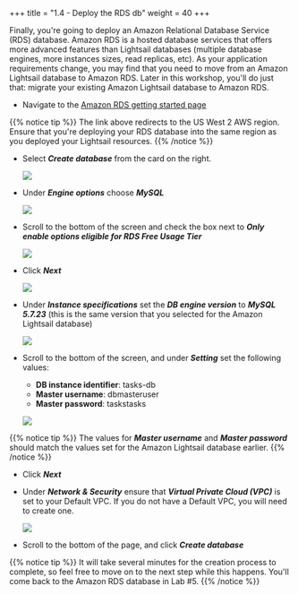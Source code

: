 +++
title = "1.4 - Deploy the RDS db"
weight = 40
+++ 

Finally, you're going to deploy an Amazon Relational Database Service (RDS) database. Amazon RDS is a hosted database services that offers more advanced features than Lightsail databases (multiple database engines, more instances sizes, read replicas, etc). As your application requirements change, you may find that you need to move from an Amazon Lightsail database to Amazon RDS. Later in this workshop, you'll do just that: migrate your existing Amazon Lightsail database to Amazon RDS. 



* Navigate to the <a href="https://us-west-2.console.aws.amazon.com/rds/home?region=us-west-2#GettingStarted:" target="_blank">Amazon RDS getting started page</a> 

{{% notice tip %}}
The link above redirects to the US West 2 AWS region. Ensure that you're deploying your RDS database into the same region as you deployed your Lightsail resources. 
{{% /notice %}} 

* Select ***Create database*** from the card on the right. 

    ![](../../images/rds_create_database.jpg?classes=border)

* Under ***Engine options*** choose ***MySQL***

    ![](../../images/mysql_engine.jpg?classes=border)

* Scroll to the bottom of the screen and check the box next to ***Only enable options eligible for RDS Free Usage Tier***

    ![](../../images/rds_free_tier.jpg?classes=border)

* Click ***Next***

    ![](../../images/rds_next.jpg?classes=border)

* Under ***Instance specifications*** set the ***DB engine version*** to ***MySQL 5.7.23*** (this is the same version that you selected for the Amazon Lightsail database)

    ![](../../images/rds_version.jpg?classes=border)

* Scroll to the bottom of the screen, and under ***Setting*** set the following values:

    * **DB instance identifier**: tasks-db
    * **Master username**: dbmasteruser
    * **Master password**: taskstasks

    ![](../../images/rds_settings.jpg?classes=border)

{{% notice tip %}} 
The values for ***Master username*** and ***Master password*** should match the values set for the Amazon Lightsail database earlier. 
{{% /notice %}}

* Click ***Next***

* Under ***Network & Security*** ensure that ***Virtual Private Cloud (VPC)*** is set to your Default VPC. If you do not have a Default VPC, you will need to create one. 

    ![](../../images/default_vpc.jpg?classes=border)

* Scroll to the bottom of the page, and click ***Create database***

{{% notice tip %}}
It will take several minutes for the creation process to complete, so feel free to move on to the next step while this happens. You'll come back to the Amazon RDS database in Lab #5.
{{% /notice %}} 

    